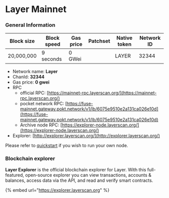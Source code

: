 # Layer Mainnet

### General Information

| Block size | Block speed | Gas price | Patchset | Native token | Network ID |
| ---------- | ----------- | --------- | -------- | ------------ | ---------- |
| 20,000,000 | 9 seconds   | 0 GWei    |          | LAYER         |      32344 |

* Network name: **Layer**
* ChanId: **32344**
* Gas price: **0 gwei**
* RPC
  * official RPC: [https://mainnet-rpc.layerscan.org/](https://mainnet-rpc.layerscan.org/)​
  * pocket network RPC: [https://fuse-mainnet.gateway.pokt.network/v1/lb/6075e9510e2a131ca026e10d](https://fuse-mainnet.gateway.pokt.network/v1/lb/6075e9510e2a131ca026e10d)​
  * Archive node RPC: [https://explorer-node.layerscan.org/](https://explorer-node.layerscan.org/)​
* Explorer: [http://explorer.layerscan.org/](http://explorer.layerscan.org/)​

Please refer to [quickstart](https://github.com/fkt20/FAKTNetwork/#using-quickstart) if you wish to run your own node.

### Blockchain explorer

**Layer Explorer** is the official blockchain explorer for Layer. With this full-featured, open-source explorer you can view transactions, accounts & balances, access data via the API, and read and verify smart contracts.

{% embed url="https://explorer.layerscan.org" %}

###
